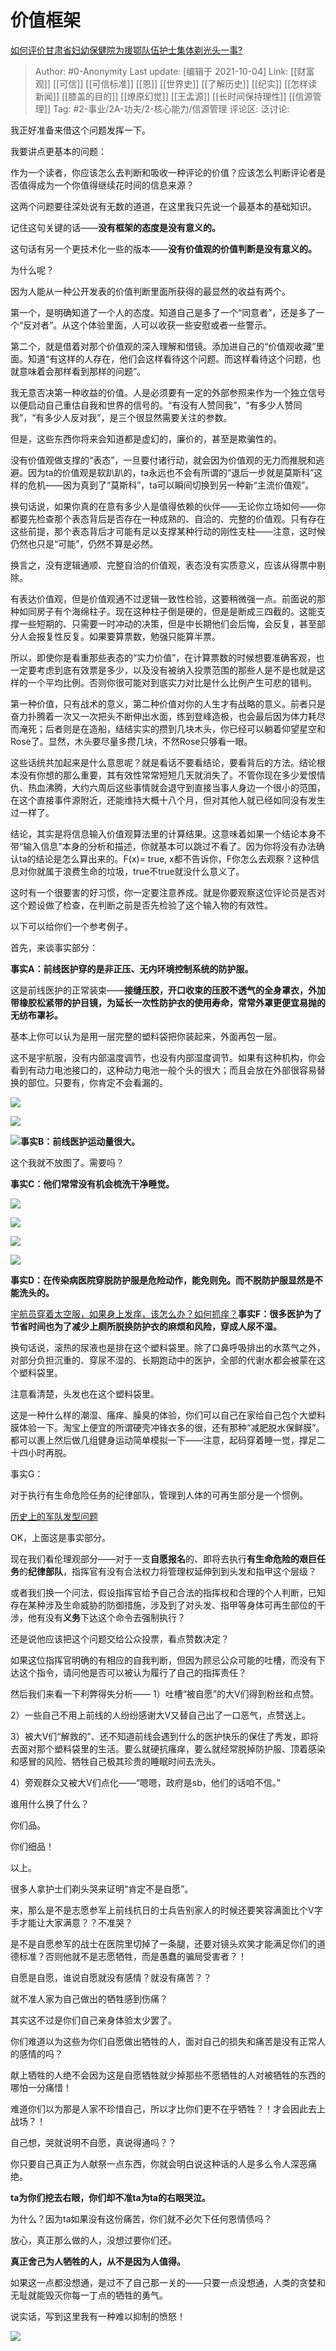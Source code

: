# 价值框架
[如何评价甘肃省妇幼保健院为援鄂队伍护士集体剃光头一事?](https://www.zhihu.com/question/372623392/answer/1031100498)

> Author: #0-Anonymity
> Last update: [编辑于 2021-10-04]
> Link: [[财富观]] [[可信]] [[可信标准]] [[恩]] [[世界史]] [[了解历史]] [[纪实]] [[怎样读新闻]] [[膝盖的目的]] [[燎原幻觉]] [[王孟源]] [[长时间保持理性]] [[信源管理]]
> Tag: #2-事业/2A-功夫/2-核心能力/信源管理
> 评论区:
> 泛讨论:

我正好准备来借这个问题发挥一下。

我要讲点更基本的问题：

作为一个读者，你应该怎么去判断和吸收一种评论的价值？应该怎么判断评论者是否值得成为一个你值得继续花时间的信息来源？

这两个问题要往深处说有无数的道道，在这里我只先说一个最基本的基础知识。

记住这句关键的话——**没有框架的态度是没有意义的。**

这句话有另一个更技术化一些的版本——**没有价值观的价值判断是没有意义的。**

为什么呢？

因为人能从一种公开发表的价值判断里面所获得的最显然的收益有两个。

第一个，是明确知道了一个人的态度。知道自己是多了一个“同意者”，还是多了一个“反对者”。从这个体验里面，人可以收获一些安慰或者一些警示。

第二个，就是借着对那个价值观的深入理解和借镜。添加进自己的“价值观收藏”里面。知道“有这样的人存在，他们会这样看待这个问题。而这样看待这个问题，也就意味着会那样看到那样的问题”。

我无意否决第一种收益的价值。人是必须要有一定的外部参照来作为一个独立信号以便启动自己重估自我和世界的信号的。“有没有人赞同我”，“有多少人赞同我”，“有多少人反对我”，是三个很显然需要关注的参数。

但是，这些东西你将来会知道都是虚幻的，廉价的，甚至是欺骗性的。

没有价值观做支撑的“表态”，一旦要付诸行动，就会因为价值观的无力而推脱和逃避。因为ta的价值观是软趴趴的，ta永远也不会有所谓的“退后一步就是莫斯科”这样的危机——因为真到了“莫斯科”，ta可以瞬间切换到另一种新“主流价值观”。

换句话说，如果你真的在意有多少人是值得依赖的伙伴——无论你立场如何——你都要先检查那个表态背后是否存在一种成熟的、自洽的、完整的价值观。只有存在这些前提，那个表态背后才可能有足以支撑某种行动的刚性支柱——注意，这时候仍然也只是“可能”，仍然不算是必然。

换言之，没有逻辑通顺、完整自洽的价值观，表态没有实质意义，应该从得票中剔除。

有表达价值观，但是价值观通不过逻辑一致性检验，这要稍微强一点。前面说的那种如同房子有个海绵柱子。现在这种柱子倒是硬的，但是是断成三四截的。这能支撑一些短期的、只需要一时冲动的决策，但是中长期他们会后悔，会反复，甚至部分人会报复性反复。如果要算票数，勉强只能算半票。

所以，即使你是看重那些表态的“实力价值”，在计算票数的时候想要准确客观，也一定要考虑到底有效票是多少，以及没有被纳入投票范围的那些人是不是也就是这样的一个平均比例。否则你很可能对到底实力对比是什么比例产生可悲的错判。

第一种价值，只有战术的意义，第二种价值对你的人生才有战略的意义。前者只是奋力扑腾着一次又一次把头不断伸出水面，练到登峰造极，也会最后因为体力耗尽而淹死；后者则是在造船，结结实实的攒到几块木头，你已经可以躺着仰望星空和Rose了。显然，木头要尽量多攒几块，不然Rose只够看一眼。

这些话统共加起来是什么意思呢？就是看话不要看结论，要看背后的方法。结论根本没有你想的那么重要，其有效性常常短短几天就消失了。不管你现在多少爱恨情仇、热血沸腾，大约六周后这些事情就会退守到直接当事人身边一个很小的范围，在这个直接事件源附近，还能维持大概十八个月，但对其他人就已经如同没有发生过一样了。

结论，其实是将信息输入价值观算法里的计算结果。这意味着如果一个结论本身不带“输入信息"本身的分析和描述，你就基本可以跳过不看了。因为你将没有办法确认ta的结论是怎么算出来的。F(x)= true, x都不告诉你，F你怎么去观察？这种信息对你就属于浪费生命的垃圾，true不true就没什么意义了。

这时有一个很要害的好习惯，你一定要注意养成。就是你要观察这位评论员是否对这个题设做了检查，在判断之前是否先检验了这个输入物的有效性。

以下可以给你们一个参考例子。

首先，来谈事实部分：

**事实A：前线医护穿的是非正压、无内环境控制系统的防护服。**

这是前线医护的正常装束——**接缝压胶，开口收束的压胶不透气的全身罩衣，外加带橡胶松紧带的护目镜，为延长一次性防护衣的使用寿命，常常外罩更便宜易抛的无纺布罩衫。**

基本上你可以认为是用一层完整的塑料袋把你装起来，外面再包一层。

这不是宇航服，没有内部温度调节，也没有内部湿度调节。如果有这种机构，你会看到有动力电池接口的，这种动力电池一般个头的很大；而且会放在外部很容易替换的部位。只要有，你肯定不会看漏的。

![](https://pic4.zhimg.com/50/v2-de4274f1b7434e0f25520f28d90dae1b_hd.jpg?source=1940ef5c)

![](https://pic4.zhimg.com/50/v2-6550af251ed133842529145e1a09f950_hd.jpg?source=1940ef5c)

![](https://pic1.zhimg.com/50/v2-6b65328828b8e605934722b1356f03af_hd.jpg?source=1940ef5c)**事实B：前线医护运动量很大。**

这个我就不放图了。需要吗？

**事实C：他们常常没有机会梳洗干净睡觉。**

![](https://pic2.zhimg.com/50/v2-1af0fcabf9eaeee5b19e26976b5d3ed0_hd.jpg?source=1940ef5c)

![](https://pic1.zhimg.com/50/v2-4b8ee0f3ef5295efd914bd568a3860a2_hd.jpg?source=1940ef5c)

![](https://pic4.zhimg.com/50/v2-0217fbde9e8b9c8494dc683f3ef77e5b_hd.jpg?source=1940ef5c)

![](https://pic2.zhimg.com/50/v2-019eec69b4aaa8d0655633579a03ece0_hd.jpg?source=1940ef5c)

**事实D：在传染病医院穿脱防护服是危险动作，能免则免。而不脱防护服显然是不能洗头的。**

[宇航员穿着太空服，如果身上发痒，该怎么办？如何抓痒？](https://link.zhihu.com/?target=https%3A//k.sina.cn/article_7057431852_1a4a7dd2c00100l1dc.html%3Ffrom%3Dscience)**事实F：很多医护为了节省时间也为了减少上厕所脱换防护衣的麻烦和风险，穿成人尿不湿。**

换句话说，滚热的尿液也是排在这个塑料袋里。除了口鼻呼吸排出的水蒸气之外，对部分负担沉重的、穿尿不湿的、长期跑动中的医护，全部的代谢水都会被蒙在这个塑料袋里。

注意看清楚，头发也在这个塑料袋里。

这是一种什么样的潮湿、瘙痒、臊臭的体验，你们可以自己在家给自己包个大塑料膜体验一下。淘宝上便宜的所谓硬壳冲锋衣多的很，还有那种“减肥脱水保鲜膜”。都可以裹上然后做几组健身运动简单模拟一下——注意，起码穿着睡一觉，撑足二十四小时再脱。

事实G：

对于执行有生命危险任务的纪律部队，管理到人体的可再生部分是一个惯例。

[历史上的军队发型问题](https://link.zhihu.com/?target=https%3A//m.youku.com/video/id_XMzE4NTk3ODIxNg%3D%3D.html)

OK，上面这是事实部分。

现在我们看伦理观部分——对于一支**自愿报名**的、即将去执行**有生命危险的艰巨任务**的**纪律部队**，指挥官有没有合法权力将管理权延伸到到头发和指甲这个层级？

或者我们换一个问法，假设指挥官给予自己合法的指挥权和合理的个人判断，已知存在某种涉及生命威胁的防御措施，涉及到了对头发、指甲等身体可再生部位的干涉，他有没有**义务**下达这个命令去强制执行？

还是说他应该把这个问题交给公众投票，看点赞数决定？

如果这位指挥官明确的有相应的自我判断，但因为顾忌公众可能的吐槽，而没有下达这个指令，请问他是否可以被认为履行了自己的指挥责任？

然后我们来看一下利弊得失分析——
1）吐槽“被自愿”的大V们得到粉丝和点赞。

2）一些自己不用上前线的人纷纷感谢大V又替自己出了一口恶气，点赞送上。

3）被大V们“解救的”、还不知道前线会遇到什么的医护快乐的保住了秀发，即将去面对那个塑料袋里的生活。要么就硬抗瘙痒，要么就经常脱掉防护服、顶着感染和感冒的风险、牺牲自己极其珍贵的睡眠时间去洗头。

4）旁观群众又被大V们点化——“嗯嗯，政府是sb，他们的话咱不信。”

谁用什么换了什么？

你们品。

你们细品！

以上。

很多人拿护士们剃头哭来证明“肯定不是自愿”。

来，那么是不是志愿参军上前线抗日的士兵告别家人的时候还要笑容满面比个V字手才能让大家满意？？不准哭？

是不是自愿参军的战士在医院里切掉了一条腿，还要对镜头欢笑才能满足你们的道德标准？否则他就不是志愿牺牲，而是愚蠢的骗局受害者？！

自愿是自愿，谁说自愿就没有感情？就没有痛苦？？

就不准人家为自己做出的牺牲感到伤痛？

其实这不过是你们自己亲身体验太少罢了。

你们难道以为这些为你们自愿做出牺牲的人，面对自己的损失和痛苦是没有正常人的感情的吗？

献上牺牲的人绝不会因为这是自愿牺牲就少掉那些不愿牺牲的人对被牺牲的东西的哪怕一分痛惜！

难道你们以为那是人家不珍惜自己，所以才比你们更不在乎牺牲？！才会因此去上战场？！

自己想，哭就说明不自愿，真说得通吗？？

你只要自己真正为人献祭一点东西，你就会明白说这种话的人是多么令人深恶痛绝。

**ta为你们挖去右眼，你们却不准ta为ta的右眼哭泣。**

为什么？因为ta如果没有这份痛苦，你们就不必欠下任何恩情债吗？

放心，真正那么做的人，没想过要你们还。

**真正舍己为人牺牲的人，从不是因为人值得。**

如果这一点都没想通，是过不了自己那一关的——只要一点没想通，人类的贪婪和无耻就能毁灭你每一丁点的牺牲的勇气。

说实话，写到这里我有一种难以抑制的愤怒！

![](https://pic4.zhimg.com/50/v2-305c27ac9dd6b871bea072e5f35426de_hd.jpg?source=1940ef5c)
